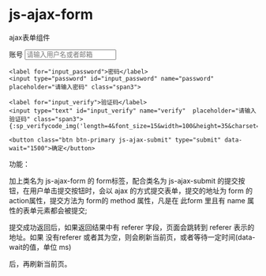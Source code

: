 # js-ajax-form
ajax表单组件

<form class="js-ajax-form" action="{:U('user/login/dologin')}" method="post">
    <label for="input_username">账号</label>
    <input type="text" id="input_username" name="username" placeholder="请输入用户名或者邮箱" class="span3">
	
    <label for="input_password">密码</label>
    <input type="password" id="input_password" name="password" placeholder="请输入密码" class="span3">
    
    <label for="input_verify">验证码</label>
    <input type="text" id="input_verify" name="verify"  placeholder="请输入验证码" class="span3">
    {:sp_verifycode_img('length=4&font_size=15&width=100&height=35&charset=1234567890')}
	
    <button class="btn btn-primary js-ajax-submit" type="submit" data-wait="1500">确定</button>
</form>


功能：

加上类名为 js-ajax-form 的 form标签，配合类名为 js-ajax-submit 的提交按钮，在用户单击提交按钮时，会以 ajax 的方式提交表单，提交的地址为 form 的 action属性，提交方法为 form的 method 属性，凡是在 此form 里且有 name 属性的表单元素都会被提交;

提交成功返回后，如果返回结果中有 referer 字段，页面会跳转到 referer 表示的地址。如果 没有referer 或者其为空，则会刷新当前页，或者等待一定时间(data-wait的值，单位 ms)

后，再刷新当前页。
